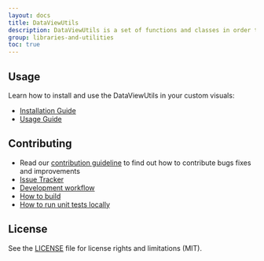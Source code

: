 ```yaml
---
layout: docs
title: DataViewUtils
description: DataViewUtils is a set of functions and classes in order to simplify parsing of the DataView object for Power BI custom visuals
group: libraries-and-utilities
toc: true
---
```


## Usage
Learn how to install and use the DataViewUtils in your custom visuals:
* [Installation Guide](https://github.com/Microsoft/powerbi-visuals-utils-dataviewutils/blob/master/docs/usage/installation-guide.md)
* [Usage Guide](https://github.com/Microsoft/powerbi-visuals-utils-dataviewutils/blob/master/docs/usage/usage-guide.md)

## Contributing
* Read our [contribution guideline](https://github.com/Microsoft/powerbi-visuals-utils-dataviewutils/blob/master/CONTRIBUTING.md) to find out how to contribute bugs fixes and improvements
* [Issue Tracker](https://github.com/Microsoft/powerbi-visuals-utils-dataviewutils/issues)
* [Development workflow](https://github.com/Microsoft/powerbi-visuals-utils-dataviewutils/blob/master/docs/dev/development-workflow.md)
* [How to build](https://github.com/Microsoft/powerbi-visuals-utils-dataviewutils/blob/master/docs/dev/development-workflow.md#how-to-build)
* [How to run unit tests locally](https://github.com/Microsoft/powerbi-visuals-utils-dataviewutils/blob/master/docs/dev/development-workflow.md#how-to-run-unit-tests-locally)

## License
See the [LICENSE](https://github.com/Microsoft/powerbi-visuals-utils-dataviewutils/blob/master/LICENSE) file for license rights and limitations (MIT).
